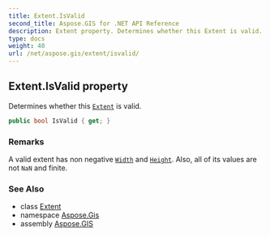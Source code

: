 ```yaml
---
title: Extent.IsValid
second_title: Aspose.GIS for .NET API Reference
description: Extent property. Determines whether this Extent is valid.
type: docs
weight: 40
url: /net/aspose.gis/extent/isvalid/
---
```

## Extent.IsValid property

Determines whether this [`Extent`](../) is valid.

```csharp
public bool IsValid { get; }
```

### Remarks

A valid extent has non negative [`Width`](../width/) and [`Height`](../height/). Also, all of its values are not `NaN` and finite.

### See Also

* class [Extent](../)
* namespace [Aspose.Gis](../../extent/)
* assembly [Aspose.GIS](../../../)


